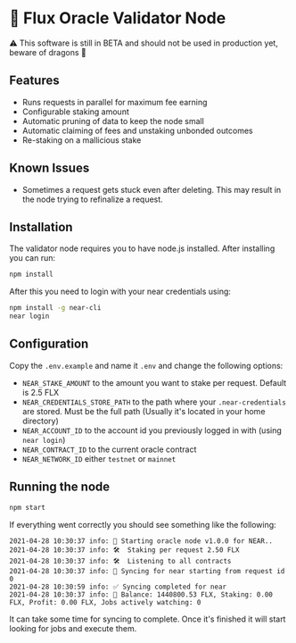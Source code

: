 # 🔮 Flux Oracle Validator Node

⚠️ This software is still in BETA and should not be used in production yet, beware of dragons 🐉

## Features

* Runs requests in parallel for maximum fee earning
* Configurable staking amount
* Automatic pruning of data to keep the node small
* Automatic claiming of fees and unstaking unbonded outcomes
* Re-staking on a mallicious stake

## Known Issues

* Sometimes a request gets stuck even after deleting. This may result in the node trying to refinalize a request.

## Installation

The validator node requires you to have node.js installed. After installing you can run:

```Bash
npm install
```

After this you need to login with your near credentials using:

```Bash
npm install -g near-cli
near login
```

## Configuration

Copy the `.env.example` and name it `.env` and change the following options:

* `NEAR_STAKE_AMOUNT` to the amount you want to stake per request. Default is 2.5 FLX
* `NEAR_CREDENTIALS_STORE_PATH` to the path where your `.near-credentials` are stored. Must be the full path (Usually it's located in your home directory)
* `NEAR_ACCOUNT_ID` to the account id you previously logged in with (using `near login`)
* `NEAR_CONTRACT_ID` to the current oracle contract
* `NEAR_NETWORK_ID` either `testnet` or `mainnet`

## Running the node

```Bash
npm start
```

If everything went correctly you should see something like the following:

```
2021-04-28 10:30:37 info: 🤖 Starting oracle node v1.0.0 for NEAR..
2021-04-28 10:30:37 info: 🛠  Staking per request 2.50 FLX
2021-04-28 10:30:37 info: 🛠  Listening to all contracts
2021-04-28 10:30:37 info: 🔄 Syncing for near starting from request id 0
2021-04-28 10:30:59 info: ✅ Syncing completed for near
2021-04-28 10:30:37 info: 💸 Balance: 1440800.53 FLX, Staking: 0.00 FLX, Profit: 0.00 FLX, Jobs actively watching: 0
```

It can take some time for syncing to complete. Once it's finished it will start looking for jobs and execute them.
